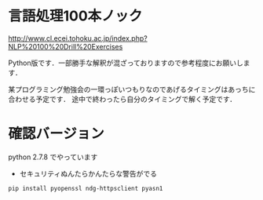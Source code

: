 
# 言語処理100本ノック

http://www.cl.ecei.tohoku.ac.jp/index.php?NLP%20100%20Drill%20Exercises

Python版です．一部勝手な解釈が混ざっておりますので参考程度にお願いします．

某プログラミング勉強会の一環っぽいつもりなのであげるタイミングはあっちに合わせる予定です．
途中で終わったら自分のタイミングで解く予定です．

# 確認バージョン

python 2.7.8 でやっています

- セキュリティぬんたらかんたらな警告がでる

```
pip install pyopenssl ndg-httpsclient pyasn1
```

